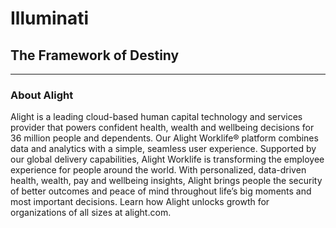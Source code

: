 # Illuminati
## The Framework of Destiny

---

### About Alight
Alight is a leading cloud-based human capital technology and services provider that powers confident health, wealth and wellbeing decisions for 36 million people and dependents. Our Alight Worklife® platform combines data and analytics with a simple, seamless user experience. Supported by our global delivery capabilities, Alight Worklife is transforming the employee experience for people around the world. With personalized, data-driven health, wealth, pay and wellbeing insights, Alight brings people the security of better outcomes and peace of mind throughout life’s big moments and most important decisions. Learn how Alight unlocks growth for organizations of all sizes at alight.com.